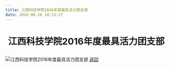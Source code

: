 ```yaml
---
title: 江西科技学院2016年度最具活力团支部
date: 2016-06-26 18:13:17
---
```

# <p align="center">江西科技学院2016年度最具活力团支部</p>
![江西科技学院2016年度最具活力团支部](http://og9nrsw1n.bkt.clouddn.com/honor/group/2016.jpg)
[返回](/bst/honor)